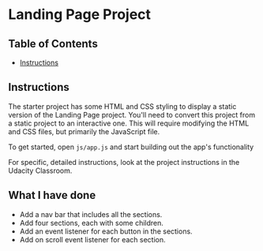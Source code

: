 # Landing Page Project

## Table of Contents

* [Instructions](#instructions)

## Instructions

The starter project has some HTML and CSS styling to display a static version of the Landing Page project. You'll need to convert this project from a static project to an interactive one. This will require modifying the HTML and CSS files, but primarily the JavaScript file.

To get started, open `js/app.js` and start building out the app's functionality

For specific, detailed instructions, look at the project instructions in the Udacity Classroom.

## What I have done

- Add a nav bar that includes all the sections.
- Add four sections, each with some children.
- Add an event listener for each button in the sections.
- Add on scroll event listener for each section.
